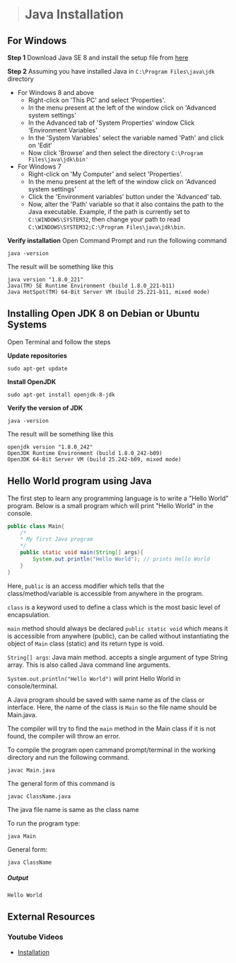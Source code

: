 ># Java Installation

##  For Windows

__Step 1__ Download Java SE 8 and install the setup file from [here](https://www.oracle.com/in/java/technologies/javase/javase-jdk8-downloads.html)

__Step 2__ Assuming you have installed Java in `C:\Program Files\java\jdk` directory

* For Windows 8 and above
  * Right-click on 'This PC' and select 'Properties'.
  * In the menu present at the left of the window click on 'Advanced system settings'
  * In the Advanced tab of 'System Properties' window Click 'Environment Variables'
  * In the 'System Variables' select the variable named 'Path' and click on 'Edit'
  * Now click 'Browse' and then select the directory `C:\Program Files\java\jdk\bin'`
* For Windows 7
  * Right-click on 'My Computer' and select 'Properties'.
  * In the menu present at the left of the window click on 'Advanced system settings'
  * Click the 'Environment variables' button under the 'Advanced' tab.
  * Now, alter the 'Path' variable so that it also contains the path to the Java executable. Example, if the path is currently set to `C:\WINDOWS\SYSTEM32`, then change your path to read `C:\WINDOWS\SYSTEM32;C:\Program Files\java\jdk\bin`.

__Verify installation__
Open Command Prompt and run the following command

    java -version

The result will be something like this

    java version "1.8.0_221"
    Java(TM) SE Runtime Environment (build 1.8.0_221-b11)
    Java HotSpot(TM) 64-Bit Server VM (build 25.221-b11, mixed mode) 


## Installing Open JDK 8 on Debian or Ubuntu Systems

Open Terminal and follow the steps

__Update repositories__

    sudo apt-get update

__Install OpenJDK__

    sudo apt-get install openjdk-8-jdk

__Verify the version of JDK__

    java -version

The result will be something like this

    openjdk version "1.8.0_242"
    OpenJDK Runtime Environment (build 1.8.0_242-b09)
    OpenJDK 64-Bit Server VM (build 25.242-b09, mixed mode)

## Hello World program using Java

The first step to learn any programming language is to write a "Hello World" program. Below is a small program which will print "Hello World" in the console.

```java
public class Main{
    /*
    * My first Java program
    */
    public static void main(String[] args){
        System.out.println("Hello World"); // prints Hello World
    }
}
```

Here, `public` is an access modifier which tells that the class/method/variable is accessible from anywhere in the program.

`class` is a keyword used to define a class which is the most basic level of encapsulation.

`main` method should always be declared `public static void` which means it is accessible from anywhere (public), can be called without instantiating the object of `Main` class (static) and its return type is void.

`String[] args`: Java main method. accepts a single argument of type String array. This is also called Java command line arguments.

`System.out.println("Hello World")` will print Hello World in console/terminal.

A Java program should be saved with same name as of the class or interface. Here, the name of the class is `Main` so the file name should be Main.java.

The compiler will try to find the `main` method in the Main class if it is not found, the compiler will throw an error.

To compile the program open cammand prompt/terminal in the working directory and run the following command.

    javac Main.java

The general form of this command is

    javac ClassName.java

The java file name is same as the class name

To run the program type:

    java Main

General form:

    java ClassName

##### Output

    Hello World

## External Resources

### Youtube Videos
* [Installation](https://www.youtube.com/watch?v=IJ-PJbvJBGs)